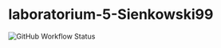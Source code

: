 # laboratorium-5-Sienkowski99

![GitHub Workflow Status](https://img.shields.io/github/workflow/status/TestowanieAutomatyczneUG/laboratorium-5-Sienkowski99/Python%20package)
